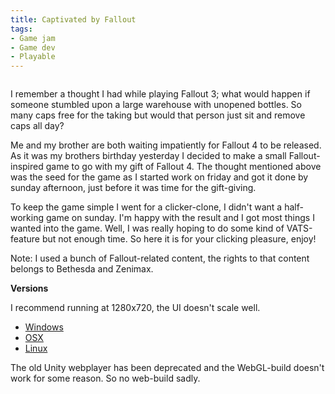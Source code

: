 ```yaml
---
title: Captivated by Fallout
tags:
- Game jam
- Game dev
- Playable
---
```


<p class="gfycontainer"><img class="gfyitem" data-id="SnivelingSoulfulDuckling" /></p>

I remember a thought I had while playing Fallout 3; what would happen if someone stumbled upon a large warehouse with unopened bottles. So many caps free for the taking but would that person just sit and remove caps all day?

Me and my brother are both waiting impatiently for Fallout 4 to be released. As it was my brothers birthday yesterday I decided to make a small Fallout-inspired game to go with my gift of Fallout 4. The thought mentioned above was the seed for the game as I started work on friday and got it done by sunday afternoon, just before it was time for the gift-giving.

To keep the game simple I went for a clicker-clone, I didn't want a half-working game on sunday. I'm happy with the result and I got most things I wanted into the game. Well, I was really hoping to do some kind of VATS-feature but not enough time. So here it is for your clicking pleasure, enjoy!

Note: I used a bunch of Fallout-related content, the rights to that content belongs to Bethesda and Zenimax.

**Versions**

I recommend running at 1280x720, the UI doesn't scale well.

* [Windows](https://dl.dropboxusercontent.com/u/107494599/CAPtive/CAPtive_win_1.0.zip)
* [OSX](https://dl.dropboxusercontent.com/u/107494599/CAPtive/CAPtive_osx_1.0.app.zip)
* [Linux](https://dl.dropboxusercontent.com/u/107494599/CAPtive/CAPtive_linux_1.0.zip)

The old Unity webplayer has been deprecated and the WebGL-build doesn't work for some reason. So no web-build sadly.